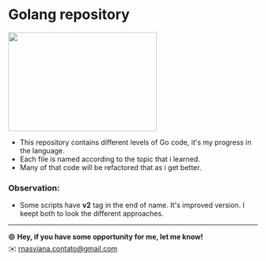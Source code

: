# Golang repository

<img src="https://user-images.githubusercontent.com/45907874/89135636-4eb10c00-d505-11ea-9406-4eb75d1990ad.gif" height="200" width="300"/>


- This repository contains different levels of Go code, it's my progress in the language.
- Each file is named according to the topic that i learned.
- Many of that code will be refactored that as i get better.

### Observation:
- Some scripts have **v2** tag in the end of name. It's improved version. I keept both to look the different approaches.



---

🟢 **Hey, if you have some opportunity for me, let me know!**<br>
✉️ rnasviana.contato@gmail.com
